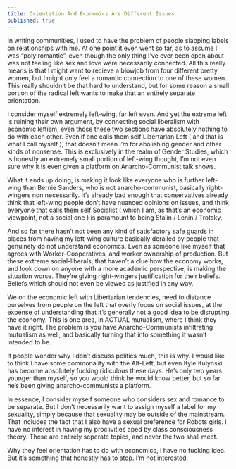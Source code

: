 ```yaml
---
title: Orientation And Economics Are Different Issues
published: true
---
```

In writing communities, I used to have the problem of people slapping labels on relationships with me. At one point it even went so far, as to assume I was “poly romantic”, even though the only thing I’ve ever been open about was not feeling like sex and love were necessarily connected. All this really means is that I might want to recieve a blowjob from four different pretty women, but I might only feel a romantic connection to one of these women. This really shouldn’t be that hard to understand, but for some reason a small portion of the radical left wants to make that an entirely separate orientation.

I consider myself extremely left-wing, far left even. And yet the extreme left is ruining their own argument, by connecting social liberalism with economic leftism, even those these two sections have absolutely nothing to do with each other. Even if one calls them self Libertarian Left ( and that is what I call myself ), that doesn’t mean I’m for abolishing gender and other kinds of nonsense. This is exclusively in the realm of Gender Studies, which is honestly an extremely small portion of left-wing thought, I’m not even sure why it is even given a platform on Anarcho-Communist talk shows.

What it ends up doing, is making it look like everyone who is further left-wing than Bernie Sanders, who is not anarcho-communist, basically right-wingers non necessarily. It’s already bad enough that conservatives already think that left-wing people don’t have nuanced opinions on issues, and think everyone that calls them self Socialist ( which I am, as that’s an economic viewpoint, not a social one ) is paramount to being Stalin / Lenin / Trotsky.

And so far there hasn’t not been any kind of satisfactory safe guards in places from having my left-wing culture basically derailed by people that genuinely do not understand economics. Even as someone like myself that agrees with Worker-Cooperatives, and worker ownership of production. But these extreme social-liberals, that haven’t a clue how the economy works, and look down on anyone with a more academic perspective, is making the situation worse. They’re giving right-wingers justification for their beliefs. Beliefs which should not even be viewed as justified in any way.

We on the economic left with Libertarian tendencies, need to distance ourselves from people on the left that overly focus on social issues, at the expense of understanding that it’s generally not a good idea to be disrupting the economy. This is one area, in ACTUAL mutualism, where I think they have it right. The problem is you have Anarcho-Communists infiltrating mutualism as well, and basically turning that into something it wasn’t intended to be.

If people wonder why I don’t discuss politics much, this is why. I would like to think I have some commonality with the Alt-Left, but even Kyle Kulynski has become absolutely fucking ridiculous these days. He’s only two years younger than myself, so you would think he would know better, but so far he’s been giving anarcho-communists a platform.

In essence, I consider myself someone who considers sex and romance to be separate. But I don’t necessarily want to assign myself a label for my sexuality, simply because that sexuality may be outside of the mainstream. That includes the fact that I also have a sexual preference for Robots girls. I have no interest in having my proclivities aped by class consciousness theory. These are entirely seperate topics, and never the two shall meet.

Why they feel orientation has to do with economics, I have no fucking idea. But it’s something that honestly has to stop. I’m not interested.
